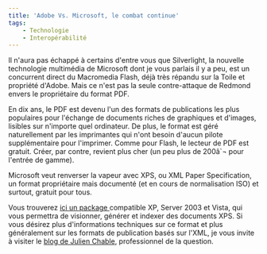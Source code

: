 ```yaml
---
title: 'Adobe Vs. Microsoft, le combat continue'
tags:
    - Technologie
    - Interopérabilité
---
```


Il n'aura pas échappé à certains d'entre vous que Silverlight, la nouvelle
technologie multimédia de Microsoft dont je vous parlais il y a peu, est un
concurrent direct du Macromedia Flash, déjà très répandu sur la Toile et
propriété d'Adobe. Mais ce n'est pas la seule contre-attaque de Redmond envers
le propriétaire du format PDF.

En dix ans, le PDF est devenu l'un des formats de publications les plus
populaires pour l'échange de documents riches de graphiques et d'images,
lisibles sur n'importe quel ordinateur. De plus, le format est géré
naturellement par les imprimantes qui n'ont besoin d'aucun pilote supplémentaire
pour l'imprimer. Comme pour Flash, le lecteur de PDF est gratuit. Créer, par
contre, revient plus cher (un peu plus de 200â`¬ pour l'entrée de gamme).

Microsoft veut renverser la vapeur avec XPS, ou XML Paper Specification, un
format propriétaire mais documenté (et en cours de normalisation ISO) et
surtout, gratuit pour tous.

Vous trouverez
[ici un package ](http://www.microsoft.com/en-us/download/details.aspx?id=11816)compatible
XP, Server 2003 et Vista, qui vous permettra de visionner, générer et indexer
des documents XPS. Si vous désirez plus d'informations techniques sur ce format
et plus généralement sur les formats de publication basés sur l'XML, je vous
invite à visiter le
[blog de Julien Chable](http://blogs.developpeur.org/neodante/archive/2007/04/17/xps-la-version-1-0-du-pack-essentiel-xps-est-disponible.aspx),
professionnel de la question.
